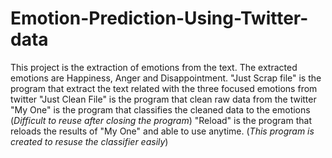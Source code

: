 # Emotion-Prediction-Using-Twitter-data
This project is the extraction of emotions from the text. The extracted emotions are Happiness, Anger and Disappointment.
"Just Scrap file" is the program that extract the text related with the three focused emotions from twitter 
"Just Clean File" is the program that clean raw data from the twitter
"My One" is the program that classifies the cleaned data to the emotions (*Difficult to reuse after closing the program*)
"Reload" is the program that reloads the results of "My One" and able to use anytime. (*This program is created to resuse the classifier easily*)
